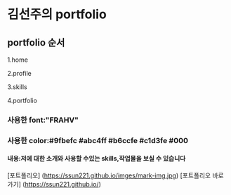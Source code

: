 # 김선주의 portfolio

## portfolio 순서
1.home

2.profile

3.skills

4.portfolio

### 사용한 font:"FRAHV"
### 사용한 color:#9fbefc #abc4ff #b6ccfe #c1d3fe #000

#### 내용:저에 대한 소개와 사용할 수있는 skills,작업물을 보실 수 있습니다

[포트폴리오] (https://ssun221.github.io/imges/mark-img.jpg)
[포트폴리오 바로가기] (https://ssun221.github.io/)



